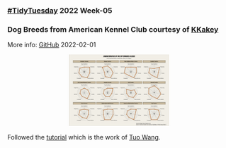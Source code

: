 ### [#TidyTuesday](https://github.com/rfordatascience/tidytuesday) 2022 Week-05
### Dog Breeds from American Kennel Club courtesy of [KKakey](https://github.com/kkakey/dog_traits_AKC/blob/main/README.md)

More info: [GitHub](https://github.com/rfordatascience/tidytuesday/blob/master/data/2022/2022-02-01/readme.md) 
2022-02-01

<p align="center">
  <img src = "https://github.com/mich440/tidytuesday/blob/main/2022/week-5/dog_icon.png" width = 45%/>
</p>

Followed the [tutorial](https://r-graph-gallery.com/web-radar-chart-with-R.html) which is the work of [Tuo Wang](https://tuowang.rbind.io/).
